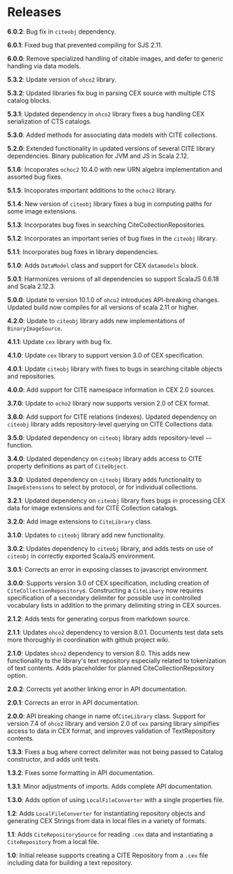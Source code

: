 # Releases


**6.0.2**:  Bug fix in `citeobj` dependency.

**6.0.1**: Fixed bug that prevented compiling for SJS 2.11.

**6.0.0**: Remove specialized handling of citable images, and defer to generic handling via data models.

**5.3.2**: Update version of `ohco2` library.


**5.3.2**: Updated libraries fix bug in parsing CEX source with multiple CTS catalog blocks.


**5.3.1**: Updated dependency in `ohco2` library fixes a bug handling CEX serialization of CTS catalogs.

**5.3.0**: Added methods for associating data models with CITE collections.

**5.2.0**: Extended functionality in updated versions of several CITE library dependencies.  Binary publication for JVM and JS in Scala 2.12.


**5.1.6**: Incoporates `ochoc2` 10.4.0 with new URN algebra implementation and assorted bug fixes.

**5.1.5**: Incoporates important additions to the `ochoc2` library.

**5.1.4**: New version of `citeobj` library fixes a bug in computing paths for some image extensions.


**5.1.3**: Incorporates bug fixes in searching CiteCollectionRepositories.


**5.1.2**: Incorporates an important series of bug fixes in the `citeobj` library.

**5.1.1**:  Incorporates bug fixes in library dependencies.

**5.1.0**:  Adds `DataModel` class and support for CEX `datamodels` block.

**5.0.1**: Harmonizes versions of all dependencies so support ScalaJS 0.6.18 and Scala 2.12.3.

**5.0.0**: Update to version 10.1.0  of `ohco2` introduces API-breaking changes.  Updated build now compiles for all versions of scala 2.11 or higher.

**4.2.0**: Update to `citeobj` library adds new implementations of `BinaryImageSource`.

**4.1.1**: Update `cex` library with bug fix.

**4.1.0**: Update `cex` library to support version 3.0 of CEX specification.

**4.0.1**: Update `citeobj` library with fixes to bugs in searching citable objects and repositories.

**4.0.0**: Add support for CITE namespace information in CEX 2.0 sources.

**3.7.0**:  Update to `ocho2` library now supports version 2.0 of CEX format.

**3.6.0**: Add support for CITE relations (indexes).  Updated dependency on `citeobj` library adds repository-level
querying on CITE Collections data.

**3.5.0**: Updated dependency on `citeobj` library adds repository-level `~~` function.

**3.4.0**: Updated dependency on `citeobj` library adds access to CITE property definitions as part of `CiteObject`.

**3.3.0**: Updated dependency on `citeobj` library adds functionality to `ImageExtensions` to select by protocol, or for individual collections.

**3.2.1**: Updated dependency on `citeobj` library fixes bugs in processing CEX data for image extensions and for CITE Collection catalogs.

**3.2.0**:  Add image extensions to `CiteLibrary` class.

**3.1.0**: Updates to `citeobj` library add new functionality.

**3.0.2**:  Updates dependency to `citeobj` library, and adds tests on use of `citeobj` in correctly exported ScalaJS environment.

**3.0.1**:  Corrects an error in exposing classes to javascript environment.

**3.0.0**: Supports version 3.0 of CEX specification, including creation of `CiteCollectionRepository`s.  Constructing a `CiteLibary` now requires specification of a secondary delimiter for possible use in controlled vocabulary lists in addition to the primary delimiting string in CEX sources.

**2.1.2**:  Adds tests for generating corpus from markdown source.

**2.1.1**: Updates `ohco2` dependency to version 8.0.1.  Documents test data sets more thoroughly in coordination with github project wiki.

**2.1.0**: Updates `ohco2` dependency to version 8.0.  This adds new functionality to the library's text repository especially related to tokenization of text contents.  Adds placeholder for planned CiteCollectionRepository option.

**2.0.2**: Corrects yet another linking error in API documentation.

**2.0.1**: Corrects an error in API documentation.

**2.0.0**:  API breaking change in name of`CiteLibrary` class.  Support for version 7.4 of `ohco2` library and version 2.0 of `cex` parsing library simpifies access to data in CEX format, and improves validation of TextRepository contents.


**1.3.3**: Fixes a bug where correct delimiter was not being passed to Catalog constructor, and adds unit tests.

**1.3.2**: Fixes some formatting in API documentation.

**1.3.1**: Minor adjustments of imports.  Adds complete API documentation.

**1.3.0**:  Adds option of using `LocalFileConverter` with a single properties file.

**1.2**:  Adds `LocalFileConverter` for instantiating repository objects and generating CEX Strings from data in local files in a variety of formats.

**1.1**: Adds `CiteRepositorySource` for reading `.cex` data and instantiating a `CiteRepository` from a local file.


**1.0**: Initial release supports creating a CITE Repository from a `.cex` file including data for building a text repository.
